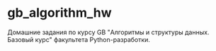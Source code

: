 # gb_algorithm_hw
Домашние задания по курсу GB "Алгоритмы и структуры данных. Базовый курс" факультета Python-разработки.
